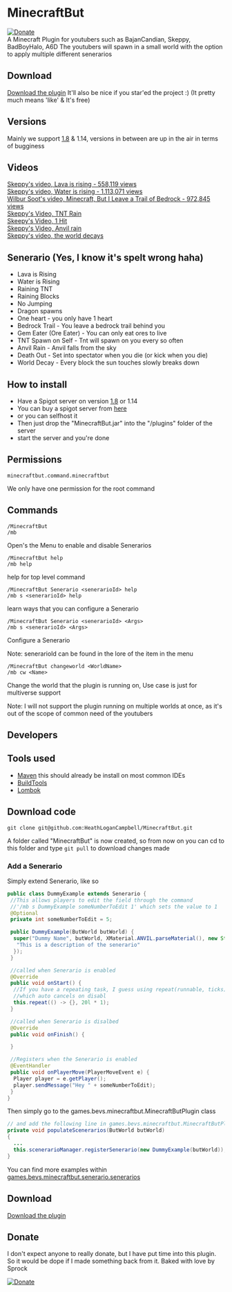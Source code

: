 # MinecraftBut
[![Donate](https://img.shields.io/badge/Donate-PayPal-green.svg)](https://www.paypal.com/cgi-bin/webscr?cmd=_s-xclick&hosted_button_id=VWG7DUFDRYXDA)  
A Minecraft Plugin for youtubers such as BajanCandian, Skeppy, BadBoyHalo, A6D
The youtubers will spawn in a small world with the option to apply multiple different senerarios

## Download
[Download the plugin](https://github.com/HeathLoganCampbell/MinecraftBut/releases/tag/1.5)
It'll also be nice if you star'ed the project :) (It pretty much means 'like' & It's free)

## Versions
Mainly we support [1.8](https://getbukkit.org/get/WAH0jXqYA2s3Gzzg3toWHG1R3lHNCNZY) & 1.14, versions in between are up in the air in terms of bugginess

## Videos
[Skeppy's video, Lava is rising - 558,119 views](https://www.youtube.com/watch?v=0dvbqzXiA_o)    
[Skeppy's video, Water is rising - 1,113,071 views](https://www.youtube.com/watch?v=Kcul2iXfPDY)   
[Wilbur Soot's video, Minecraft, But I Leave a Trail of Bedrock - 972,845 views](https://www.youtube.com/watch?v=Kcul2iXfPDY)  
[Skeppy's Video, TNT Rain](https://www.youtube.com/watch?v=kkU8-3teKS0)  
[Skeepy's Video, 1 Hit](https://www.youtube.com/watch?v=bpvQGu1cwlQ)  
[Skeppy's Video, Anvil rain](https://www.youtube.com/watch?v=IONiD9ZnqEg)  
[Skeppy's video, the world decays](https://www.youtube.com/watch?v=I9PjCahtpzs)

## Senerario (Yes, I know it's spelt wrong haha)
* Lava is Rising
* Water is Rising
* Raining TNT
* Raining Blocks
* No Jumping
* Dragon spawns
* One heart - you only have 1 heart
* Bedrock Trail - You leave a bedrock trail behind you
* Gem Eater (Ore Eater) - You can only eat ores to live
* TNT Spawn on Self - Tnt will spawn on you every so often
* Anvil Rain - Anvil falls from the sky
* Death Out - Set into spectator when you die (or kick when you die)
* World Decay - Every  block the sun touches slowly breaks down

## How to install
* Have a Spigot server on version  [1.8](https://getbukkit.org/get/WAH0jXqYA2s3Gzzg3toWHG1R3lHNCNZY) or 1.14
 * You can buy a spigot server from [here](https://mcprohosting.com/order?aff=81875)
 * or you can selfhost it
* Then just drop the "MinecraftBut.jar" into the "/plugins" folder of the server
* start the server and you're done

## Permissions

```
minecraftbut.command.minecraftbut
```
We only have one permission for the root command

## Commands
```
/MinecraftBut
/mb
```
Open's the Menu to enable and disable Senerarios

```
/MinecraftBut help
/mb help
```
help for top level command

```
/MinecraftBut Senerario <senerarioId> help
/mb s <senerarioId> help
```
learn ways that you can configure a Senerario

```
/MinecraftBut Senerario <senerarioId> <Args>
/mb s <senerarioId> <Args>
```
Configure a Senerario

Note: senerarioId can be found in the lore of the item in the menu

```
/MinecraftBut changeworld <WorldName>
/mb cw <Name>
```
Change the world that the plugin is running on, Use case is just for multiverse support

Note: I will not support the plugin running on multiple worlds at once, as it's out of the scope of common need of the youtubers


## Developers
## Tools used
* [Maven](https://maven.apache.org/) this should already be install on most common IDEs 
* [BuildTools](https://www.spigotmc.org/wiki/buildtools/#1-8-8)
* [Lombok](https://projectlombok.org/download)

## Download code
```
git clone git@github.com:HeathLoganCampbell/MinecraftBut.git
```
A folder called  "MinecraftBut" is now created, so from now on you can cd to this folder and type
``git pull`` to download changes made

### Add a Senerario
Simply extend Senerario, like so
```java
public class DummyExample extends Senerario {
 //This allows players to edit the field through the command 
 //'/mb s DummyExample someNumberToEdit 1' which sets the value to 1
 @Optional
 private int someNumberToEdit = 5;

 public DummyExample(ButWorld butWorld) {
  super("Dummy Name", butWorld, XMaterial.ANVIL.parseMaterial(), new String[] {
   "This is a description of the senerario"
  });
 }

 //called when Senerario is enabled
 @Override
 public void onStart() {
  //If you have a repeating task, I guess using repeat(runnable, ticks)
  //which auto cancels on disabl
  this.repeat(() -> {}, 20l * 1);
 }

 //called when Senerario is disalbed
 @Override
 public void onFinish() {

 }

 //Registers when the Senerario is enabled
 @EventHandler
 public void onPlayerMove(PlayerMoveEvent e) {
  Player player = e.getPlayer();
  player.sendMessage("Hey " + someNumberToEdit);
 }
}
```

Then simply go to the games.bevs.minecraftbut.MinecraftButPlugin class
```java
// and add the following line in games.bevs.minecraftbut.MinecraftButPlugin
private void populateScenerarios(ButWorld butWorld)
{
  ...
  this.scenerarioManager.registerSenerario(new DummyExample(butWorld));
}
```
You can find more examples within [games.bevs.minecraftbut.senerario.senerarios](https://github.com/HeathLoganCampbell/MinecraftBut/tree/master/src/main/java/games/bevs/minecraftbut/senerario/senerarios)


## Download
[Download the plugin](https://github.com/HeathLoganCampbell/MinecraftBut/releases/tag/1.5)


## Donate
I don't expect anyone to really donate, but I have put time into this plugin. 
So it would be dope if I made something back from it.
Baked with love by Sprock

[![Donate](https://img.shields.io/badge/Donate-PayPal-green.svg)](https://www.paypal.com/cgi-bin/webscr?cmd=_s-xclick&hosted_button_id=VWG7DUFDRYXDA)
